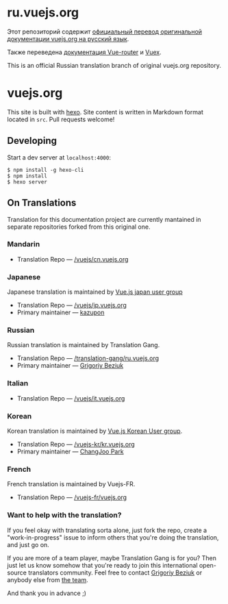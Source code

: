# ru.vuejs.org

Этот репозиторий содержит [официальный перевод оригинальной документации vuejs.org на русский язык](https://ru.vuejs.org).

Также переведена [документация Vue-router](https://router.vuejs.org/ru/) и [Vuex](https://vuex.vuejs.org/ru/).

This is an official Russian translation branch of original vuejs.org repository.

# vuejs.org

This site is built with [hexo](http://hexo.io/). Site content is written in Markdown format located in `src`. Pull requests welcome!

## Developing

Start a dev server at `localhost:4000`:

```
$ npm install -g hexo-cli
$ npm install
$ hexo server
```

## On Translations

Translation for this documentation project are currently mantained in separate repositories forked from this original one.

### Mandarin

* Translation Repo — [/vuejs/cn.vuejs.org](https://github.com/vuejs/cn.vuejs.org)

### Japanese

Japanese translation is maintained by [Vue.js japan user group](https://github.com/vuejs-jp)

* Translation Repo — [/vuejs/jp.vuejs.org](https://github.com/vuejs/jp.vuejs.org)
* Primary maintainer — [kazupon](https://github.com/kazupon)

### Russian

Russian translation is maintained by Translation Gang.

* Translation Repo — [/translation-gang/ru.vuejs.org](https://github.com/translation-gang/ru.vuejs.org)
* Primary maintainer — [Grigoriy Beziuk](https://gbezyuk.github.io)

### Italian

* Translation Repo — [/vuejs/it.vuejs.org](https://github.com/vuejs/it.vuejs.org)

### Korean

Korean translation is maintained by [Vue.js Korean User group](https://github.com/vuejs-kr).

* Translation Repo — [/vuejs-kr/kr.vuejs.org](https://github.com/vuejs-kr/kr.vuejs.org)
* Primary maintainer — [ChangJoo Park](https://github.com/ChangJoo-Park)

### French

French translation is maintained by Vuejs-FR.

* Translation Repo — [/vuejs-fr/vuejs.org](https://github.com/vuejs-fr/vuejs.org)

### Want to help with the translation?

If you feel okay with translating sorta alone, just fork the repo, create a "work-in-progress" issue to inform others that you're doing the translation, and just go on.

If you are more of a team player, maybe Translation Gang is for you? Then just let us know somehow that you're ready to join this international open-source translators community. Feel free to contact [Grigoriy Beziuk](https://gbezyuk.github.io) or anybody else from [the team](https://github.com/orgs/translation-gang/people).

And thank you in advance ;)
